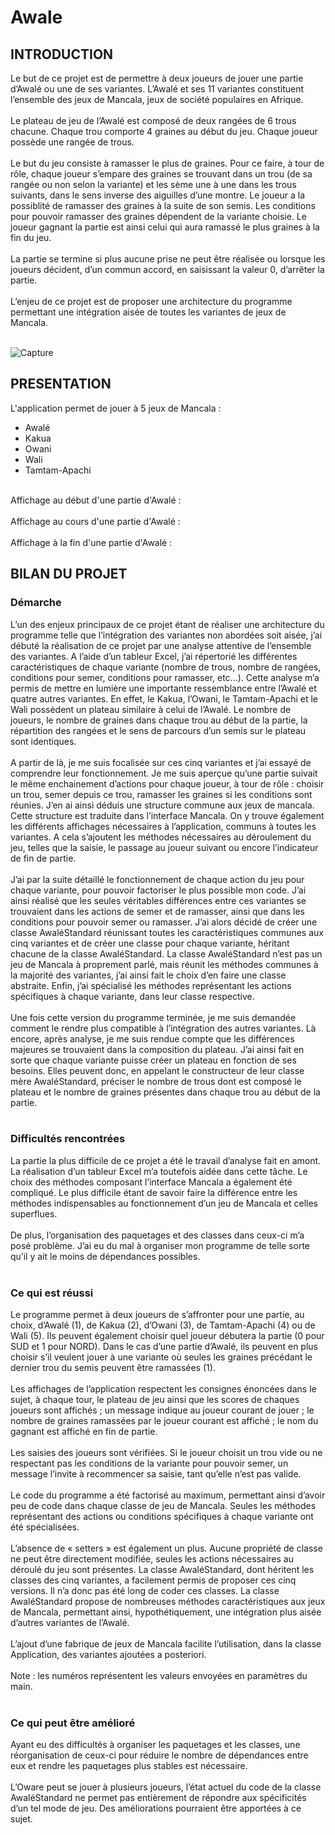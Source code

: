 # Awale

<h2> INTRODUCTION </h2>

Le but de ce projet est de permettre à deux joueurs de jouer une partie d’Awalé ou une de
ses variantes. L’Awalé et ses 11 variantes constituent l’ensemble des jeux de Mancala, jeux de
société populaires en Afrique.<br><br>
Le plateau de jeu de l’Awalé est composé de deux rangées de 6 trous chacune. Chaque trou
comporte 4 graines au début du jeu. Chaque joueur possède une rangée de trous.<br><br>
Le but du jeu consiste à ramasser le plus de graines. Pour ce faire, à tour de rôle, chaque
joueur s’empare des graines se trouvant dans un trou (de sa rangée ou non selon la variante) et les
sème une à une dans les trous suivants, dans le sens inverse des aiguilles d’une montre. Le joueur a
la possiblité de ramasser des graines à la suite de son semis. Les conditions pour pouvoir ramasser
des graines dépendent de la variante choisie. Le joueur gagnant la partie est ainsi celui qui aura
ramassé le plus graines à la fin du jeu.<br><br>
La partie se termine si plus aucune prise ne peut être réalisée ou lorsque les joueurs
décident, d’un commun accord, en saisissant la valeur 0, d’arrêter la partie.<br><br>
L’enjeu de ce projet est de proposer une architecture du programme permettant une
intégration aisée de toutes les variantes de jeux de Mancala.<br><br>

![Capture](https://user-images.githubusercontent.com/66320697/108989123-8ba54180-7695-11eb-9bbf-4a37151eca1e.PNG)

<h2> PRESENTATION </h2>
L'application permet de jouer à 5 jeux de Mancala :
<ul>
  <li>Awalé</li>
  <li>Kakua</li>
  <li>Owani</li>
  <li>Wali</li>
  <li>Tamtam-Apachi</li>
</ul>
<br>
Affichage au début d'une partie d'Awalé :
<br><br>
Affichage au cours d'une partie d'Awalé :
<br><br>
Affichage à la fin d'une partie d'Awalé :


<h2> BILAN DU PROJET </h2>
<h3> Démarche </h3>
L’un des enjeux principaux de ce projet étant de réaliser une architecture du programme
telle que l’intégration des variantes non abordées soit aisée, j’ai débuté la réalisation de ce projet par
une analyse attentive de l’ensemble des variantes. A l’aide d’un tableur Excel, j’ai répertorié les
différentes caractéristiques de chaque variante (nombre de trous, nombre de rangées, conditions
pour semer, conditions pour ramasser, etc…). Cette analyse m’a permis de mettre en lumière une
importante ressemblance entre l’Awalé et quatre autres variantes. En effet, le Kakua, l’Owani, le
Tamtam-Apachi et le Wali possèdent un plateau similaire à celui de l’Awalé. Le nombre de joueurs, le
nombre de graines dans chaque trou au début de la partie, la répartition des rangées et le sens de
parcours d’un semis sur le plateau sont identiques.<br><br>
A partir de là, je me suis focalisée sur ces cinq variantes et j’ai essayé de comprendre leur
fonctionnement. Je me suis aperçue qu’une partie suivait le même enchainement d’actions pour
chaque joueur, à tour de rôle : choisir un trou, semer depuis ce trou, ramasser les graines si les
conditions sont réunies. J’en ai ainsi déduis une structure commune aux jeux de mancala. Cette
structure est traduite dans l’interface Mancala. On y trouve également les différents affichages
nécessaires à l’application, communs à toutes les variantes. A cela s’ajoutent les méthodes
nécessaires au déroulement du jeu, telles que la saisie, le passage au joueur suivant ou encore
l’indicateur de fin de partie.<br><br>
J’ai par la suite détaillé le fonctionnement de chaque action du jeu pour chaque variante,
pour pouvoir factoriser le plus possible mon code. J’ai ainsi réalisé que les seules véritables
différences entre ces variantes se trouvaient dans les actions de semer et de ramasser, ainsi que dans
les conditions pour pouvoir semer ou ramasser. J’ai alors décidé de créer une classe AwaléStandard
réunissant toutes les caractéristiques communes aux cinq variantes et de créer une classe pour
chaque variante, héritant chacune de la classe AwaléStandard. La classe AwaléStandard n’est pas un
jeu de Mancala à proprement parlé, mais réunit les méthodes communes à la majorité des variantes,
j’ai ainsi fait le choix d’en faire une classe abstraite. Enfin, j’ai spécialisé les méthodes représentant
les actions spécifiques à chaque variante, dans leur classe respective.<br><br>
Une fois cette version du programme terminée, je me suis demandée comment le rendre
plus compatible à l’intégration des autres variantes. Là encore, après analyse, je me suis rendue
compte que les différences majeures se trouvaient dans la composition du plateau. J’ai ainsi fait en
sorte que chaque variante puisse créer un plateau en fonction de ses besoins. Elles peuvent donc, en
appelant le constructeur de leur classe mère AwaléStandard, préciser le nombre de trous dont est
composé le plateau et le nombre de graines présentes dans chaque trou au début de la partie.<br><br>
<h3> Difficultés rencontrées </h3>
La partie la plus difficile de ce projet a été le travail d’analyse fait en amont. La réalisation
d’un tableur Excel m’a toutefois aidée dans cette tâche. Le choix des méthodes composant l’interface 
Mancala a également été compliqué. Le plus difficile étant de savoir faire la différence entre les
méthodes indispensables au fonctionnement d’un jeu de Mancala et celles superflues.<br><br>
De plus, l’organisation des paquetages et des classes dans ceux-ci m’a posé problème. J’ai eu
du mal à organiser mon programme de telle sorte qu’il y ait le moins de dépendances possibles.<br><br>
<h3> Ce qui est réussi </h3>
Le programme permet à deux joueurs de s’affronter pour une partie, au choix, d’Awalé (1),
de Kakua (2), d’Owani (3), de Tamtam-Apachi (4) ou de Wali (5). Ils peuvent également choisir quel
joueur débutera la partie (0 pour SUD et 1 pour NORD). Dans le cas d’une partie d’Awalé, ils peuvent
en plus choisir s’il veulent jouer à une variante où seules les graines précédant le dernier trou du
semis peuvent être ramassées (1).<br><br>
Les affichages de l’application respectent les consignes énoncées dans le sujet, à chaque
tour, le plateau de jeu ainsi que les scores de chaques joueurs sont affichés ; un message indique au
joueur courant de jouer ; le nombre de graines ramassées par le joueur courant est affiché ; le nom
du gagnant est affiché en fin de partie.<br><br>
Les saisies des joueurs sont vérifiées. Si le joueur choisit un trou vide ou ne respectant pas les
conditions de la variante pour pouvoir semer, un message l’invite à recommencer sa saisie, tant
qu’elle n’est pas valide.<br><br>
Le code du programme a été factorisé au maximum, permettant ainsi d’avoir peu de code
dans chaque classe de jeu de Mancala. Seules les méthodes représentant des actions ou conditions
spécifiques à chaque variante ont été spécialisées.<br><br>
L’absence de « setters » est également un plus. Aucune propriété de classe ne peut être
directement modifiée, seules les actions nécessaires au déroulé du jeu sont présentes.
La classe AwaléStandard, dont héritent les classes des cinq variantes, a facilement permis de
proposer ces cinq versions. Il n’a donc pas été long de coder ces classes.
La classe AwaléStandard propose de nombreuses méthodes caractéristiques aux jeux de
Mancala, permettant ainsi, hypothétiquement, une intégration plus aisée d’autres variantes de
l’Awalé.<br><br>
L’ajout d’une fabrique de jeux de Mancala facilite l’utilisation, dans la classe Application, des
variantes ajoutées a posteriori.<br><br>
Note : les numéros représentent les valeurs envoyées en paramètres du main.<br><br>
<h3> Ce qui peut être amélioré </h3>
Ayant eu des difficultés à organiser les paquetages et les classes, une réorganisation de ceux-ci pour réduire le nombre de dépendances entre eux et rendre les paquetages plus stables est nécessaire.<br><br>
L’Oware peut se jouer à plusieurs joueurs, l’état actuel du code de la classe AwaléStandard
ne permet pas entièrement de répondre aux spécificités d’un tel mode de jeu. Des améliorations
pourraient être apportées à ce sujet.
